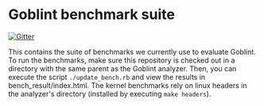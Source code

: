 # Goblint benchmark suite

[![Gitter](https://badges.gitter.im/Join%20Chat.svg)](https://gitter.im/goblint/bench?utm_source=badge&utm_medium=badge&utm_campaign=pr-badge&utm_content=badge)

This contains the suite of benchmarks we currently use to evaluate Goblint. To run the benchmarks, make sure this repository is checked out in a directory with the same parent as the Goblint analyzer. Then, you can execute the script `./update_bench.rb` and view the results in bench_result/index.html. The kernel benchmarks rely on linux headers in the analyzer's directory (installed by executing `make headers`).

